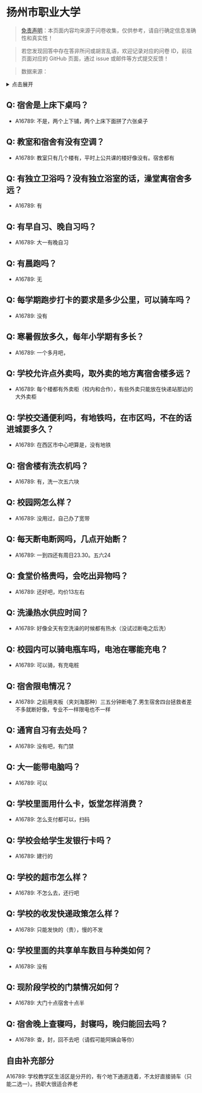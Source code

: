 # 扬州市职业大学

> [免责声明](https://colleges.chat/#_3)：本页面内容均来源于问卷收集，仅供参考，请自行确定信息准确性和真实性！

> 若您发现回答中存在答非所问或胡言乱语，欢迎记录对应的问卷 ID，前往页面对应的 GitHub 页面，通过 issue 或邮件等方式提交反馈！

> 数据来源：

<details><summary>点击展开</summary>
<ul>
<li>A16789: 匿名 (2023 年 02 月)</li>
</ul>
</details>

## Q: 宿舍是上床下桌吗？

- A16789: 不是，两个上下铺，两个上床下面拼了六张桌子

## Q: 教室和宿舍有没有空调？

- A16789: 教室只有几个楼有，平时上公共课的楼好像没有。宿舍都有

## Q: 有独立卫浴吗？没有独立浴室的话，澡堂离宿舍多远？

- A16789: 有

## Q: 有早自习、晚自习吗？

- A16789: 大一有晚自习

## Q: 有晨跑吗？

- A16789: 无

## Q: 每学期跑步打卡的要求是多少公里，可以骑车吗？

- A16789: 没有

## Q: 寒暑假放多久，每年小学期有多长？

- A16789: 一个多月吧，

## Q: 学校允许点外卖吗，取外卖的地方离宿舍楼多远？

- A16789: 每个楼都有外卖柜（校内和合作），有些外卖只能放在快递站那边的大外卖柜

## Q: 学校交通便利吗，有地铁吗，在市区吗，不在的话进城要多久？

- A16789: 在西区市中心吧算是，没有地铁

## Q: 宿舍楼有洗衣机吗？

- A16789: 有，洗一次五六块

## Q: 校园网怎么样？

- A16789: 没用过，自己办了宽带

## Q: 每天断电断网吗，几点开始断？

- A16789: 一到四还有周日23.30。五六24

## Q: 食堂价格贵吗，会吃出异物吗？

- A16789: 还好吧，均价13左右

## Q: 洗澡热水供应时间？

- A16789: 好像全天有空洗澡的时候都有热水（没试过断电之后洗）

## Q: 校园内可以骑电瓶车吗，电池在哪能充电？

- A16789: 可以骑，有充电桩

## Q: 宿舍限电情况？

- A16789: 之前用夹板（夹刘海那种）三五分钟断电了.男生宿舍四台拯救者差不多就断好像，专业不一样限电也不一样

## Q: 通宵自习有去处吗？

- A16789: 没有吧，有门禁

## Q: 大一能带电脑吗？

- A16789: 可以

## Q: 学校里面用什么卡，饭堂怎样消费？

- A16789: 怎么支付都可以，扫码

## Q: 学校会给学生发银行卡吗？

- A16789: 建行的

## Q: 学校的超市怎么样？

- A16789: 不怎么去，还行吧

## Q: 学校的收发快递政策怎么样？

- A16789: 只能发快的（贵），慢的不发

## Q: 学校里面的共享单车数目与种类如何？

- A16789: 没有

## Q: 现阶段学校的门禁情况如何？

- A16789: 大门十点宿舍十点半

## Q: 宿舍晚上查寝吗，封寝吗，晚归能回去吗？

- A16789: 查，封，回不去吧（请假可能阿姨会等你）

## 自由补充部分

A16789: 学校教学区生活区是分开的，有个地下通道连着，不太好直接骑车（只能二选一）。扬职大很适合养老